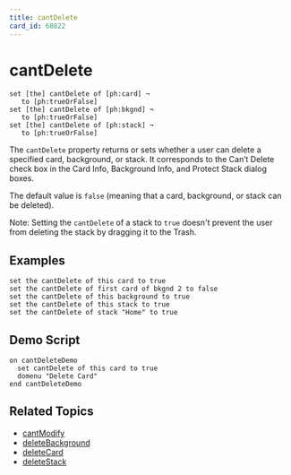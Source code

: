 ```yaml
---
title: cantDelete
card_id: 68822
---
```


# cantDelete

```
set [the] cantDelete of [ph:card] ¬
   to [ph:trueOrFalse]
set [the] cantDelete of [ph:bkgnd] ¬
   to [ph:trueOrFalse]
set [the] cantDelete of [ph:stack] ¬
   to [ph:trueOrFalse]
```

The `cantDelete` property returns or sets whether a user can delete a specified card, background, or stack. It corresponds to the Can’t Delete check box in the Card Info, Background Info, and Protect Stack dialog boxes. 

 The default value is `false` (meaning that a card, background, or stack can be deleted).

Note: Setting the `cantDelete` of a stack to `true` doesn't prevent the user from deleting the stack by dragging it to the Trash. 


## Examples

```
set the cantDelete of this card to true
set the cantDelete of first card of bkgnd 2 to false
set the cantDelete of this background to true
set the cantDelete of this stack to true
set the cantDelete of stack "Home" to true
```

## Demo Script

```
on cantDeleteDemo
  set cantDelete of this card to true
  domenu "Delete Card"
end cantDeleteDemo
```

## Related Topics

* [cantModify](/HyperTalkReference/properties/cantModify)
* [deleteBackground](/HyperTalkReference/systemmessages/deleteBackground)
* [deleteCard](/HyperTalkReference/systemmessages/deleteCard)
* [deleteStack](/HyperTalkReference/systemmessages/deleteStack)
